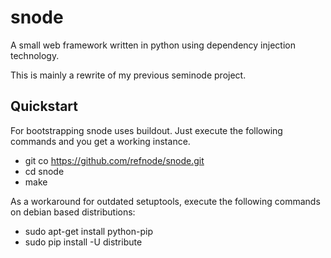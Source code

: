 snode
=====

A small web framework written in python using dependency injection technology.

This is mainly a rewrite of my previous seminode project.


Quickstart
----------

For bootstrapping snode uses buildout. Just execute the following commands and you get a working instance.

* git co https://github.com/refnode/snode.git
* cd snode
* make

As a workaround for outdated setuptools, execute the following commands on debian based distributions:

* sudo apt-get install python-pip
* sudo pip install -U distribute
